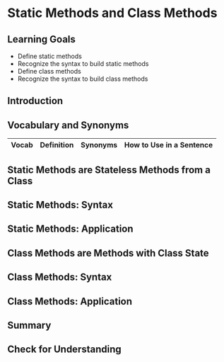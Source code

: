 # Static Methods and Class Methods

## Learning Goals

- Define static methods
- Recognize the syntax to build static methods
- Define class methods
- Recognize the syntax to build class methods

## Introduction


## Vocabulary and Synonyms

| Vocab | Definition | Synonyms | How to Use in a Sentence
| --- | --- | --- | ---

## Static Methods are Stateless Methods from a Class

## Static Methods: Syntax

## Static Methods: Application

## Class Methods are Methods with Class State

## Class Methods: Syntax

## Class Methods: Application

## Summary

## Check for Understanding

